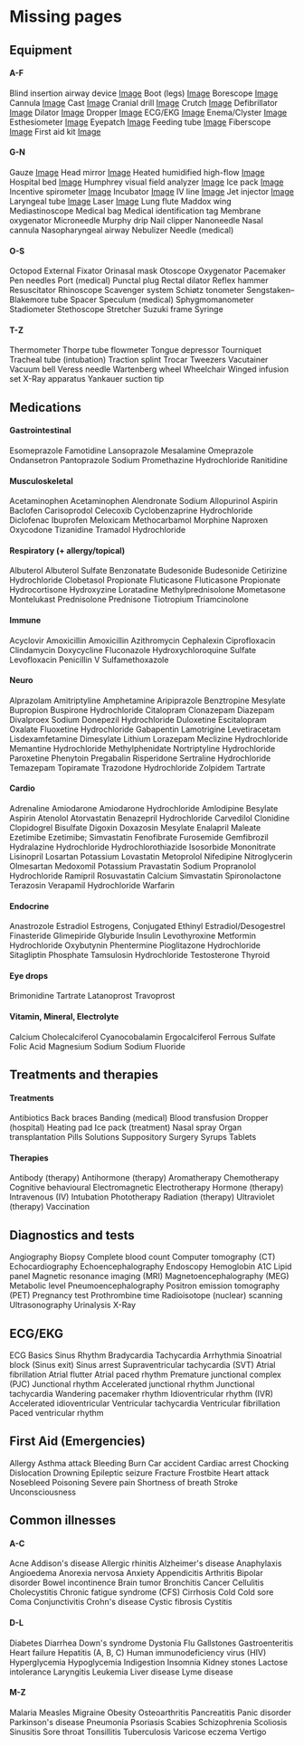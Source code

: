 # Missing pages

## Equipment

#### A-F
Blind insertion airway device [Image](https://www.cleanpng.com/png-tracheal-intubation-tracheal-tube-mechanical-venti-1618598/)
Boot (legs) [Image](https://www.pinterest.com/pin/424323596120300370/)
Borescope [Image](https://www.cleanpng.com/png-endoscope-endoscopy-light-camera-borescope-endosco-3144544/)
Cannula [Image](https://www.indiamart.com/proddetail/romsons-i-v-cannula-with-injection-port-18824757755.html)
Cast [Image](https://jinweikangda.en.made-in-china.com/product/uSlQqDJyYIpi/China-Manufacturer-Price-Free-Sample-Fiberglass-Casting-Tape-ISO9001-13489-Ce-FDA.html)
Cranial drill [Image](https://www.otyker.co/product/model-ot1008-self-stopped-cranial-drill/)
Crutch [Image](https://www.breg.com/products/canes-crutches-walkers/crutches/aluminum-push-button-crutches/)
Defibrillator [Image](https://www.cardiopartners.com/physio-control-lifepak-20e-defibrillator.html)
Dilator [Image](https://www.soulsource.com/products/soul-source-rigid-plastic-vaginal-dilators-size-3)
Dropper [Image](https://www.montessoriservices.com/glass-eye-dropper)
ECG/EKG [Image](https://www.ec21.com/product-details/3-Channel-ECG-Electrocardiograph-Machine--10920823.html)
Enema/Clyster [Image](https://www.platanomelon.com/products/ducha-anal-lavativa?variant=19929421891)
Esthesiometer [Image](https://www.amazon.com/Baseline-12-1480-Aesthenometer-Plastic-Discriminator/dp/B01N6AQGR9)
Eyepatch [Image](https://www.amazon.in/362-Pirate-Eye-Patches/dp/B000IDABCQ)
Feeding tube [Image](https://www.phsonlineordering.com/tube-ng-corpak-8fr-36in-no-wt-enfit)
Fiberscope [Image](https://www.olympus.si/medical/en/Products-and-Solutions/Products/Tracheal-Intubation-Scopes.html)
First aid kit [Image](https://www.redcross.org/store/deluxe-family-first-aid-kit/321275.html)
#### G-N
Gauze [Image](https://www.tenaquip.com/product/safecross-gauze-bandage-roll-02047-sds880)
Head mirror [Image](https://www.clipartmax.com/max/m2i8H7i8H7Z5b1b1/)
Heated humidified high-flow [Image](http://www.berner-ross.ru/uploads/images/f&p/)
Hospital bed [Image](https://www.turbosquid.com/ru/3d-models/hospital-bed-model-1480941)
Humphrey visual field analyzer [Image](https://navaophthalmic.com/product/humphrey-730/)
Ice pack [Image](https://www.alibaba.com/product-detail/Medicine-storage-fresh-ice-bag-ice_60442835039.html)
Incentive spirometer [Image](https://www.healthykin.com/p-5364-voldyne-incentive-spirometer.aspx)
Incubator [Image](https://medical-x-ray.com/item-372.html)
IV line [Image](https://www.bbraun.com/en/products/b/infusomat-space-line.html)
Jet injector [Image](https://www.researchgate.net/figure/Med-Jet-H-III-MIT-Canada-needle-free-injector_fig2_323759238)
Laryngeal tube [Image](https://www.ambuusa.com/airway-management-and-anaesthesia/laryngeal-tubes/product/ambu-king-lts-d-disposable-laryngeal-tube)
Laser [Image](https://www.swopedesigns.com/portfolio-items/medical-laser/)
Lung flute
Maddox wing
Mediastinoscope
Medical bag
Medical identification tag
Membrane oxygenator
Microneedle
Murphy drip
Nail clipper
Nanoneedle
Nasal cannula
Nasopharyngeal airway
Nebulizer
Needle (medical)
#### O-S
Octopod External Fixator
Orinasal mask
Otoscope
Oxygenator
Pacemaker
Pen needles
Port (medical)
Punctal plug
Rectal dilator
Reflex hammer
Resuscitator
Rhinoscope
Scavenger system
Schiøtz tonometer
Sengstaken–Blakemore tube
Spacer
Speculum (medical)
Sphygmomanometer
Stadiometer
Stethoscope
Stretcher
Suzuki frame
Syringe
#### T-Z
Thermometer
Thorpe tube flowmeter
Tongue depressor
Tourniquet
Tracheal tube (intubation)
Traction splint
Trocar
Tweezers
Vacutainer
Vacuum bell
Veress needle
Wartenberg wheel
Wheelchair
Winged infusion set
X-Ray apparatus
Yankauer suction tip

## Medications

#### Gastrointestinal
Esomeprazole
Famotidine
Lansoprazole
Mesalamine
Omeprazole
Ondansetron
Pantoprazole Sodium
Promethazine Hydrochloride
Ranitidine
#### Musculoskeletal
Acetaminophen
Acetaminophen
Alendronate Sodium
Allopurinol
Aspirin
Baclofen
Carisoprodol
Celecoxib
Cyclobenzaprine Hydrochloride
Diclofenac
Ibuprofen
Meloxicam
Methocarbamol
Morphine
Naproxen
Oxycodone
Tizanidine
Tramadol Hydrochloride
#### Respiratory (+ allergy/topical)
Albuterol
Albuterol Sulfate
Benzonatate
Budesonide
Budesonide
Cetirizine Hydrochloride
Clobetasol Propionate
Fluticasone
Fluticasone Propionate
Hydrocortisone
Hydroxyzine
Loratadine
Methylprednisolone
Mometasone
Montelukast
Prednisolone
Prednisone
Tiotropium
Triamcinolone
#### Immune
Acyclovir
Amoxicillin
Amoxicillin
Azithromycin
Cephalexin
Ciprofloxacin
Clindamycin
Doxycycline
Fluconazole
Hydroxychloroquine Sulfate
Levofloxacin
Penicillin V
Sulfamethoxazole
#### Neuro
Alprazolam
Amitriptyline
Amphetamine
Aripiprazole
Benztropine Mesylate
Bupropion
Buspirone Hydrochloride
Citalopram
Clonazepam
Diazepam
Divalproex Sodium
Donepezil Hydrochloride
Duloxetine
Escitalopram Oxalate
Fluoxetine Hydrochloride
Gabapentin
Lamotrigine
Levetiracetam
Lisdexamfetamine Dimesylate
Lithium
Lorazepam
Meclizine Hydrochloride
Memantine Hydrochloride
Methylphenidate
Nortriptyline Hydrochloride
Paroxetine
Phenytoin
Pregabalin
Risperidone
Sertraline Hydrochloride
Temazepam
Topiramate
Trazodone Hydrochloride
Zolpidem Tartrate
#### Cardio
Adrenaline
Amiodarone
Amiodarone Hydrochloride
Amlodipine Besylate
Aspirin
Atenolol
Atorvastatin
Benazepril Hydrochloride
Carvedilol
Clonidine
Clopidogrel Bisulfate
Digoxin
Doxazosin Mesylate
Enalapril Maleate
Ezetimibe
Ezetimibe; Simvastatin
Fenofibrate
Furosemide
Gemfibrozil
Hydralazine Hydrochloride
Hydrochlorothiazide
Isosorbide Mononitrate
Lisinopril
Losartan Potassium
Lovastatin
Metoprolol
Nifedipine
Nitroglycerin
Olmesartan Medoxomil
Potassium
Pravastatin Sodium
Propranolol Hydrochloride
Ramipril
Rosuvastatin Calcium
Simvastatin
Spironolactone
Terazosin
Verapamil Hydrochloride
Warfarin
#### Endocrine
Anastrozole
Estradiol
Estrogens, Conjugated
Ethinyl Estradiol/Desogestrel
Finasteride
Glimepiride
Glyburide
Insulin
Levothyroxine
Metformin Hydrochloride
Oxybutynin
Phentermine
Pioglitazone Hydrochloride
Sitagliptin Phosphate
Tamsulosin Hydrochloride
Testosterone
Thyroid
#### Eye drops
Brimonidine Tartrate
Latanoprost
Travoprost
#### Vitamin, Mineral, Electrolyte
Calcium
Cholecalciferol
Cyanocobalamin
Ergocalciferol
Ferrous Sulfate
Folic Acid
Magnesium
Sodium
Sodium Fluoride

## Treatments and therapies

#### Treatments
Antibiotics
Back braces
Banding (medical)
Blood transfusion
Dropper (hospital)
Heating pad
Ice pack (treatment)
Nasal spray
Organ transplantation
Pills
Solutions
Suppository
Surgery
Syrups
Tablets
#### Therapies
Antibody (therapy)
Antihormone (therapy)
Aromatherapy
Chemotherapy
Cognitive behavioural
Electromagnetic
Electrotherapy
Hormone (therapy)
Intravenous (IV)
Intubation
Phototherapy
Radiation (therapy)
Ultraviolet (therapy)
Vaccination

## Diagnostics and tests

Angiography
Biopsy
Complete blood count
Computer tomography (CT)
Echocardiography
Echoencephalography
Endoscopy
Hemoglobin A1C
Lipid panel
Magnetic resonance imaging (MRI)
Magnetoencephalography (MEG)
Metabolic level
Pneumoencephalography
Positron emission tomography (PET)
Pregnancy test
Prothrombine time
Radioisotope (nuclear) scanning
Ultrasonography
Urinalysis
X-Ray

## ECG/EKG

ECG Basics
Sinus Rhythm
Bradycardia
Tachycardia
Arrhythmia
Sinoatrial block (Sinus exit)
Sinus arrest
Supraventricular tachycardia (SVT)
Atrial fibrillation
Atrial flutter
Atrial paced rhythm
Premature junctional complex (PJC)
Junctional rhythm
Accelerated junctional rhythm
Junctional tachycardia
Wandering pacemaker rhythm
Idioventricular rhythm (IVR)
Accelerated idioventricular
Ventricular tachycardia
Ventricular fibrillation
Paced ventricular rhythm

## First Aid (Emergencies)

Allergy
Asthma attack
Bleeding
Burn
Car accident
Cardiac arrest
Chocking
Dislocation
Drowning
Epileptic seizure
Fracture
Frostbite
Heart attack
Nosebleed
Poisoning
Severe pain
Shortness of breath
Stroke
Unconsciousness

## Common illnesses

#### A-C
Acne
Addison's disease
Allergic rhinitis
Alzheimer's disease
Anaphylaxis
Angioedema
Anorexia nervosa
Anxiety
Appendicitis
Arthritis
Bipolar disorder
Bowel incontinence
Brain tumor
Bronchitis
Cancer
Cellulitis
Cholecystitis
Chronic fatigue syndrome (CFS)
Cirrhosis
Cold
Cold sore
Coma
Conjunctivitis
Crohn's disease
Cystic fibrosis
Cystitis
#### D-L
Diabetes
Diarrhea
Down's syndrome
Dystonia
Flu
Gallstones
Gastroenteritis
Heart failure
Hepatitis (A, B, C)
Human immunodeficiency virus (HIV)
Hyperglycemia
Hypoglycemia
Indigestion
Insomnia
Kidney stones
Lactose intolerance
Laryngitis
Leukemia
Liver disease
Lyme disease
#### M-Z
Malaria
Measles
Migraine
Obesity
Osteoarthritis
Pancreatitis
Panic disorder
Parkinson's disease
Pneumonia
Psoriasis
Scabies
Schizophrenia
Scoliosis
Sinusitis
Sore throat
Tonsillitis
Tuberculosis
Varicose eczema
Vertigo